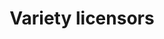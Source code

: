 ---
grand_parent: Configuration
has_children: false
layout: default
nav_order: 21010
parent: Master Data
title: Variety licensors
---